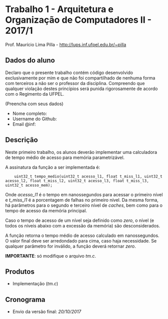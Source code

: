 # Trabalho 1 - Arquitetura e Organização de Computadores II - 2017/1
Prof. Maurício Lima Pilla - http://lups.inf.ufpel.edu.br/~pilla

## Dados do aluno

Declaro que o presente trabalho contém código desenvolvido exclusivamente por mim e que não foi compartilhado de nenhuma forma com terceiros a não ser o professor da disciplina. Compreendo que qualquer violação destes princípios será punida rigorosamente de acordo com o Regimento da UFPEL.

(Preencha com seus dados)

- Nome completo: 
- Username do Github: 
- Email @inf: 

## Descrição

Neste primeiro trabalho, os alunos deverão implementar uma calculadora de tempo médio de acesso para memória parametrizável.

A assinatura da função a ser implementada é:

        uint32_t tempo_medio(uint32_t acesso_l1, float t_miss_l1, uint32_t acesso_l2, float t_miss_l2, uint32_t acesso_l3, float t_miss_l3, uint32_t acesso_mem);

Onde _acesso\_l1_ é o tempo em nanossegundos para acessar o primeiro nível e _t\_miss\_l1_ é a porcentagem de falhas no primeiro nível. Da mesma forma, há parâmetros para o segundo e terceiro nível de _caches_, bem como para o tempo de acesso da memória principal.

Caso o tempo de acesso de um nível seja definido como _zero_, o nível (e todos os níveis abaixo com a excessão da memória) são desconsiderados.

A função retorna o tempo médio de acesso calculado em nanossegundos. O valor final deve ser arredondado para cima, caso haja necessidade. Se qualquer parâmetro for inválido, a função deverá retornar _zero_.

__IMPORTANTE__: só modifique o arquivo _tm.c_.

## Produtos

* Implementação (*tm.c*)

## Cronograma

* Envio da versão final: _20/10/2017_ 


